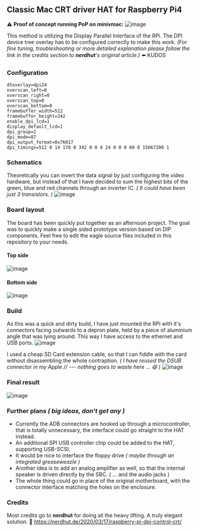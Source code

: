 ## Classic Mac CRT driver HAT for Raspberry Pi4

:warning: **Proof of concept running PoP on minivmac:**
![image](images/system_.jpg)

This method is utilizing the Display Parallel Interface of the RPi. The DPI device tree overlay has to be configured correctly to make this work. *(For fine tuning, troubleshooting or more detailed explanation please follow the link in the credits section to **nerdhut**'s original article.)* :arrow_left: KUDOS

### Configuration
```
dtoverlay=dpi24
overscan_left=0
overscan_right=0
overscan_top=0
overscan_bottom=0
framebuffer_width=512
framebuffer_height=342
enable_dpi_lcd=1
display_default_lcd=1
dpi_group=2
dpi_mode=87
dpi_output_format=0x76017
dpi_timings=512 0 14 178 0 342 0 0 4 24 0 0 0 60 0 15667200 1
```

### Schematics
Theoretically you can invert the data signal by just configuring the video hardware, but instead of that I have decided to sum the highest bits of the green, blue and red channels through an inverter IC. *( It could have been just 3 transistors. )*
![image](images/schematic.png)

### Board layout
The board has been quickly put together as an afternoon project. The goal was to quickly make a single sided prototype version based on DIP components. Feel free to edit the eagle source files included in this repository to your needs.

#### Top side
![image](images/hat_top_.jpg)

#### Bottom side
![image](images/hat_bottom_.jpg)

### Build
As this was a quick and dirty build, I have just mounted the RPi with it's connectors facing outwards to a depron plate, held by a piece of aluminium angle that was lying around. This way I have access to the ethernet and USB ports.
![image](images/back_.jpg)

 I used a cheap SD Card extension cable, so that I can fiddle with the card without disassembling the whole contraption. *( I have reused the DSUB connector in my Apple // --- nothing goes to waste here ... :smile: )*
![image](images/ports_.jpg)

### Final result
![image](images/build_.jpg)

### Further plans *( big ideas, don't get any )*
* Currently the ADB connectors are hooked up through a microcontroller, that is totally unnecessary, the interface could go straight to the HAT instead.
* An additional SPI USB controller chip could be added to the HAT, supporting USB-SCSI.
* It would be nice to interface the floppy drive *( maybe through an integrated greaseweazle )*
* Another idea is to add an analog amplifier as well, so that the internal speaker is driven directly by the SBC. ( ... and the audio jacks )
* The whole thing could go in place of the original motherboard, with the connector interface matching the holes on the enclosure.

### Credits
Most credits go to **nerdhut** for doing all the heavy lifting. A truly elegant solution. :clap:
https://nerdhut.de/2020/03/17/raspberry-pi-dpi-control-crt/
